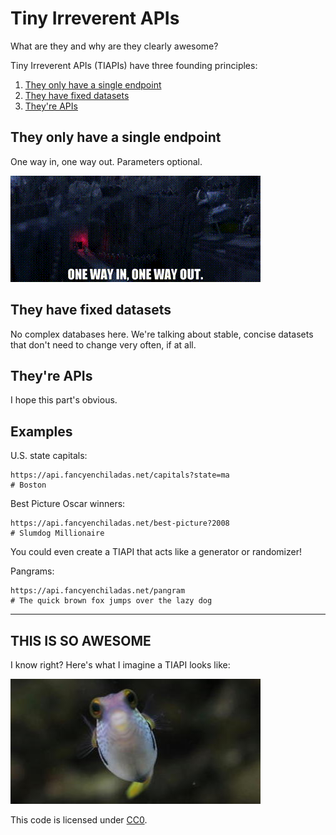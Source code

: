 # Tiny Irreverent APIs

What are they and why are they clearly awesome?

Tiny Irreverent APIs (TIAPIs) have three founding principles:
1. [They only have a single endpoint](#they-only-have-a-single-endpoint)
1. [They have fixed datasets](#they-have-fixed-datasets)
1. [They're APIs](#theyre-apis)

## They only have a single endpoint

One way in, one way out. Parameters optional.

![Kung Fu Panda](/images/kung-fu-panda.gif)

## They have fixed datasets

No complex databases here. We're talking about stable, concise datasets that don't need to change very often, if at all.

## They're APIs

I hope this part's obvious.

## Examples

U.S. state capitals:

```
https://api.fancyenchiladas.net/capitals?state=ma
# Boston
```

Best Picture Oscar winners:

```
https://api.fancyenchiladas.net/best-picture?2008
# Slumdog Millionaire
```

You could even create a TIAPI that acts like a generator or randomizer!

Pangrams:

```
https://api.fancyenchiladas.net/pangram
# The quick brown fox jumps over the lazy dog
```

---

## THIS IS SO AWESOME

I know right? Here's what I imagine a TIAPI looks like:

![Tiny fishy](/images/fishy.jpg)


This code is licensed under [CC0](https://creativecommons.org/publicdomain/zero/1.0/).
